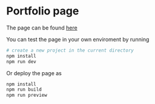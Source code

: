 # Portfolio page

The page can be found [here](https//google.com)

You can test the page in your own enviroment by running

```bash
# create a new project in the current directory
npm install
npm run dev
```

Or deploy the page as
```bash
npm install
npm run build
npm run preview
```


